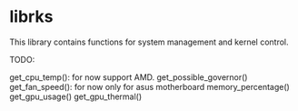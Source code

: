 # librks

This library contains functions for system management and kernel control.

TODO:

get_cpu_temp(): for now support AMD.
get_possible_governor()
get_fan_speed(): for now only for asus motherboard
memory_percentage()
get_gpu_usage()
get_gpu_thermal()

